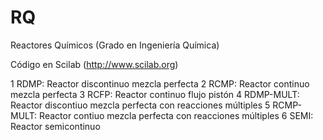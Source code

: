 # RQ

Reactores Químicos (Grado en Ingeniería Química)

Código en Scilab (http://www.scilab.org)

1 RDMP: Reactor discontinuo mezcla perfecta
2 RCMP: Reactor continuo mezcla perfecta
3 RCFP: Reactor continuo flujo pistón
4 RDMP-MULT: Reactor discontiuo mezcla perfecta con reacciones múltiples
5 RCMP-MULT: Reactor contiuo mezcla perfecta con reacciones múltiples
6 SEMI: Reactor semicontinuo
